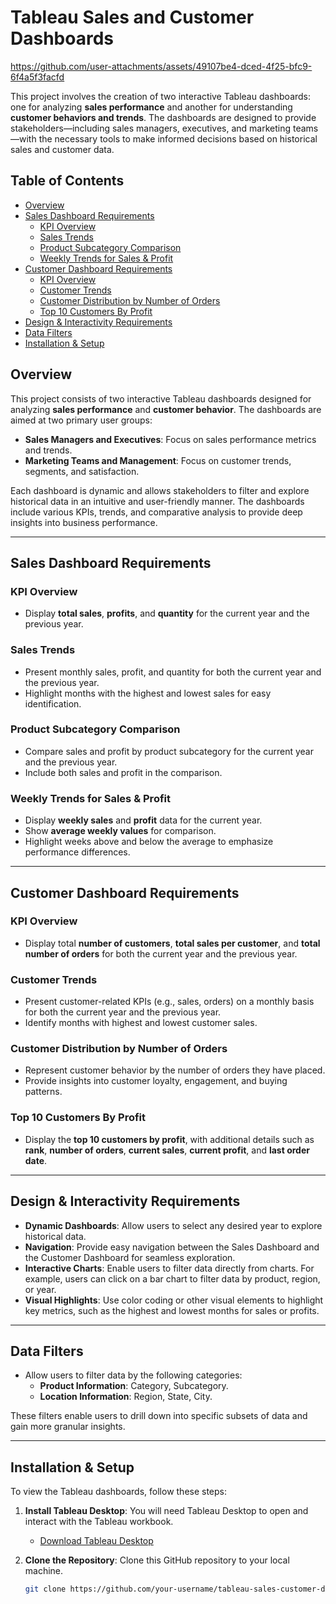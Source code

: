 # Tableau Sales and Customer Dashboards
https://github.com/user-attachments/assets/49107be4-dced-4f25-bfc9-6f4a5f3facfd

This project involves the creation of two interactive Tableau dashboards: one for analyzing **sales performance** and another for understanding **customer behaviors and trends**. The dashboards are designed to provide stakeholders—including sales managers, executives, and marketing teams—with the necessary tools to make informed decisions based on historical sales and customer data.

## Table of Contents

- [Overview](#overview)
- [Sales Dashboard Requirements](#sales-dashboard-requirements)
  - [KPI Overview](#kpi-overview)
  - [Sales Trends](#sales-trends)
  - [Product Subcategory Comparison](#product-subcategory-comparison)
  - [Weekly Trends for Sales & Profit](#weekly-trends-for-sales--profit)
- [Customer Dashboard Requirements](#customer-dashboard-requirements)
  - [KPI Overview](#kpi-overview-1)
  - [Customer Trends](#customer-trends)
  - [Customer Distribution by Number of Orders](#customer-distribution-by-number-of-orders)
  - [Top 10 Customers By Profit](#top-10-customers-by-profit)
- [Design & Interactivity Requirements](#design--interactivity-requirements)
- [Data Filters](#data-filters)
- [Installation & Setup](#installation--setup)


## Overview

This project consists of two interactive Tableau dashboards designed for analyzing **sales performance** and **customer behavior**. The dashboards are aimed at two primary user groups:

- **Sales Managers and Executives**: Focus on sales performance metrics and trends.
- **Marketing Teams and Management**: Focus on customer trends, segments, and satisfaction.

Each dashboard is dynamic and allows stakeholders to filter and explore historical data in an intuitive and user-friendly manner. The dashboards include various KPIs, trends, and comparative analysis to provide deep insights into business performance.

---

## Sales Dashboard Requirements

### KPI Overview
- Display **total sales**, **profits**, and **quantity** for the current year and the previous year.

### Sales Trends
- Present monthly sales, profit, and quantity for both the current year and the previous year.
- Highlight months with the highest and lowest sales for easy identification.

### Product Subcategory Comparison
- Compare sales and profit by product subcategory for the current year and the previous year.
- Include both sales and profit in the comparison.

### Weekly Trends for Sales & Profit
- Display **weekly sales** and **profit** data for the current year.
- Show **average weekly values** for comparison.
- Highlight weeks above and below the average to emphasize performance differences.

---

## Customer Dashboard Requirements

### KPI Overview
- Display total **number of customers**, **total sales per customer**, and **total number of orders** for both the current year and the previous year.

### Customer Trends
- Present customer-related KPIs (e.g., sales, orders) on a monthly basis for both the current year and the previous year.
- Identify months with highest and lowest customer sales.

### Customer Distribution by Number of Orders
- Represent customer behavior by the number of orders they have placed.
- Provide insights into customer loyalty, engagement, and buying patterns.

### Top 10 Customers By Profit
- Display the **top 10 customers by profit**, with additional details such as **rank**, **number of orders**, **current sales**, **current profit**, and **last order date**.

---

## Design & Interactivity Requirements

- **Dynamic Dashboards**: Allow users to select any desired year to explore historical data.
- **Navigation**: Provide easy navigation between the Sales Dashboard and the Customer Dashboard for seamless exploration.
- **Interactive Charts**: Enable users to filter data directly from charts. For example, users can click on a bar chart to filter data by product, region, or year.
- **Visual Highlights**: Use color coding or other visual elements to highlight key metrics, such as the highest and lowest months for sales or profits.

---

## Data Filters

- Allow users to filter data by the following categories:
  - **Product Information**: Category, Subcategory.
  - **Location Information**: Region, State, City.

These filters enable users to drill down into specific subsets of data and gain more granular insights.

---

## Installation & Setup

To view the Tableau dashboards, follow these steps:

1. **Install Tableau Desktop**: You will need Tableau Desktop to open and interact with the Tableau workbook.
   - [Download Tableau Desktop](https://www.tableau.com/products/desktop)

2. **Clone the Repository**: Clone this GitHub repository to your local machine.
   ```bash
   git clone https://github.com/your-username/tableau-sales-customer-dashboards.git
